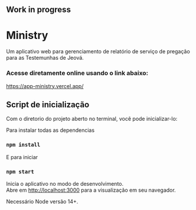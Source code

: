 ## Work in progress

# Ministry

Um aplicativo web para gerenciamento de relatório de serviço de pregação para as Testemunhas de Jeová.

### Acesse diretamente online usando o link abaixo:
https://app-ministry.vercel.app/

## Script de inicialização

Com o diretorio do projeto aberto no terminal, você pode inicializar-lo:

Para instalar todas as dependencias
### `npm install`
E para iniciar
### `npm start`

Inicia o aplicativo no modo de desenvolvimento.\
Abre em [http://localhost:3000](http://localhost:3000) para a visualização em seu navegador.

Necessário Node versão 14+.

